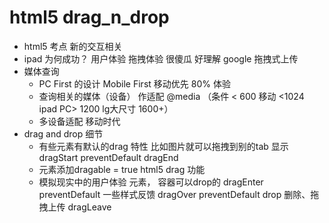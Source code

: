 # html5 drag_n_drop
- html5 考点
    新的交互相关
- ipad 为何成功？
    用户体验 拖拽体验 很傻瓜 好理解
    google 拖拽式上传
- 媒体查询
    - PC First 的设计
        Mobile First 移动优先 80% 体验
    - 查询相关的媒体（设备） 作适配
        @media （条件 < 600 移动 <1024 ipad PC> 1200 
        lg大尺寸 1600+）
    - 多设备适配 移动时代
- drag and drop 细节
    - 有些元素有默认的drag 特性
    比如图片就可以拖拽到别的tab 显示
    dragStart preventDefault 
    dragEnd
    - 元素添加dragable = true html5 drag 功能
    - 模拟现实中的用户体验 元素， 容器可以drop的
    dragEnter preventDefault 一些样式反馈
    dragOver  preventDefault
    drop 删除、拖拽上传
    dragLeave 

